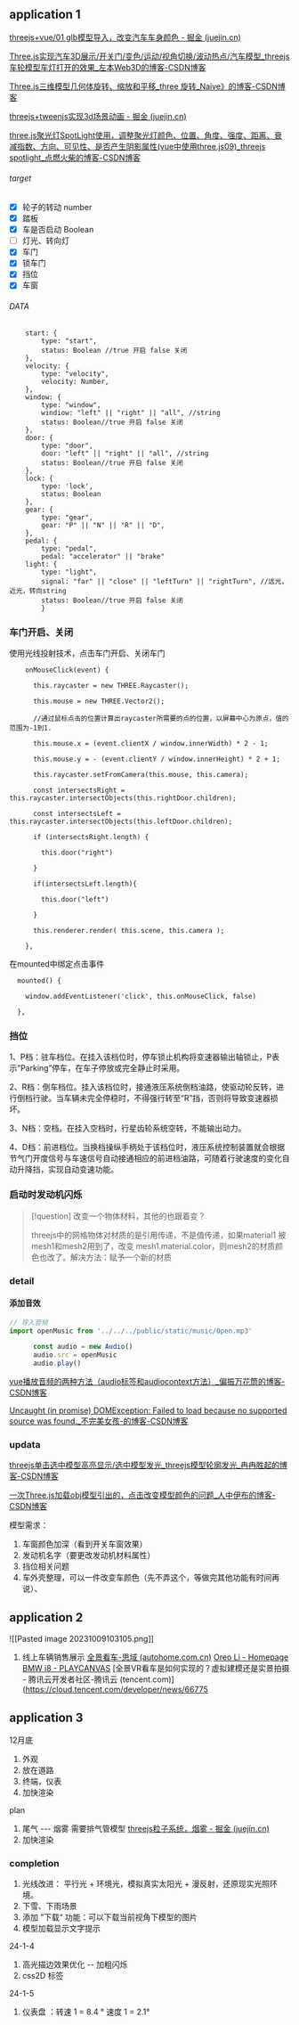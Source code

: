 ## application 1

[threejs+vue/01 glb模型导入，改变汽车车身颜色 - 掘金 (juejin.cn)](https://juejin.cn/post/7122000200851259429)

[Three.js实现汽车3D展示/开关门/变色/运动/视角切换/波动热点/汽车模型_threejs 车轮模型车灯打开的效果_左本Web3D的博客-CSDN博客](https://blog.csdn.net/baidu_29701003/article/details/125334202)


[Three.js三维模型几何体旋转、缩放和平移_three 旋转_Naive》的博客-CSDN博客](https://blog.csdn.net/qq_34568700/article/details/117703695)

[threejs+tweenjs实现3d场景动画 - 掘金 (juejin.cn)](https://juejin.cn/post/7028780379649605646#heading-3)

[three.js聚光灯SpotLight使用，调整聚光灯颜色、位置、角度、强度、距离、衰减指数、方向、可见性、是否产生阴影属性(vue中使用three.js09)_threejs spotlight_点燃火柴的博客-CSDN博客](https://blog.csdn.net/qw8704149/article/details/108541970)

###### target

- [x] 轮子的转动 number
- [x] 踏板
- [x] 车是否启动  Boolean
- [ ]  灯光、转向灯 
- [x] 车门
- [x] 锁车门
- [x] 挡位
- [x] 车窗

###### DATA

```JS
    start: {
        type: "start",
        status: Boolean //true 开启 false 关闭
    },
    velocity: {
        type: "velocity",
        velocity: Number,
    },
    window: {
        type: "window",
        windiow: "left" || "right" || "all", //string
        status: Boolean//true 开启 false 关闭
    },
    door: {
        type: "door",
        door: "left" || "right" || "all", //string
        status: Boolean//true 开启 false 关闭
    },
    lock: {
        type: 'lock',
        status: Boolean
    },
    gear: {
        type: "gear",
        gear: "P" || "N" || "R" || "D",
    },
    pedal: {
        type: "pedal",
        pedal: "accelerator" || "brake"
    light: {
        type: "light",
        signal: "far" || "close" || "leftTurn" || "rightTurn", //远光，近光，转向string
        status: Boolean//true 开启 false 关闭
        }
```


### 车门开启、关闭


使用光线投射技术，点击车门开启、关闭车门
```JS
    onMouseClick(event) {

      this.raycaster = new THREE.Raycaster();

      this.mouse = new THREE.Vector2();

      //通过鼠标点击的位置计算出raycaster所需要的点的位置，以屏幕中心为原点，值的范围为-1到1.

      this.mouse.x = (event.clientX / window.innerWidth) * 2 - 1;

      this.mouse.y = - (event.clientY / window.innerHeight) * 2 + 1;

      this.raycaster.setFromCamera(this.mouse, this.camera);

      const intersectsRight = this.raycaster.intersectObjects(this.rightDoor.children);

      const intersectsLeft = this.raycaster.intersectObjects(this.leftDoor.children);

      if (intersectsRight.length) {

        this.door("right")

      }

      if(intersectsLeft.length){

        this.door("left")

      }

      this.renderer.render( this.scene, this.camera );

    },
```

在mounted中绑定点击事件

```JS
  mounted() {

    window.addEventListener('click', this.onMouseClick, false)

  },
```

### 挡位

1、P档：驻车档位。在挂入该档位时，停车锁止机构将变速器输出轴锁止，P表示“Parking”停车，在车子停放或完全静止时采用。

2、R档：倒车档位。挂入该档位时，接通液压系统倒档油路，使驱动轮反转，进行倒档行驶。当车辆未完全停稳时，不得强行转至“R”挡，否则将导致变速器损坏。

3、N档：空档。在挂入空档时，行星齿轮系统空转，不能输出动力。

4、D档：前进档位。当换档操纵手柄处于该档位时，液压系统控制装置就会根据节气门开度信号与车速信号自动接通相应的前进档油路，可随着行驶速度的变化自动升降挡，实现自动变速功能。
### 启动时发动机闪烁

>[!question] 改变一个物体材料，其他的也跟着变？
>
>threejs中的网格物体对材质的是引用传递，不是值传递，如果material1 被 mesh1和mesh2用到了，改变 mesh1.material.color，则mesh2的材质颜色也改了。解决方法：赋予一个新的材质




### detail

#### 添加音效

```js
// 导入音频
import openMusic from '../../../public/static/music/Open.mp3'
```
```js
      const audio = new Audio()
      audio.src = openMusic
      audio.play()
```

[vue播放音频的两种方法（audio标签和audiocontext方法）_偏振万花筒的博客-CSDN博客](https://blog.csdn.net/weixin_44325637/article/details/89248110)

[Uncaught (in promise) DOMException: Failed to load because no supported source was found._不完美女孩-的博客-CSDN博客](https://blog.csdn.net/LJJONESEED/article/details/123838313)


### updata
[threejs单击选中模型高亮显示/选中模型发光_threejs模型轮廓发光_冉冉胜起的博客-CSDN博客](https://blog.csdn.net/qq_15023917/article/details/114366480)

[一次Three.js加载obj模型引出的，点击改变模型颜色的问题_人中伊布的博客-CSDN博客](https://blog.csdn.net/darkproc/article/details/80015901)

模型需求：
1. 车窗颜色加深（看到开关车窗效果）
2. 发动机名字（要更改发动机材料属性）
3. 挡位相关问题
4. 车外壳整理，可以一件改变车颜色（先不弄这个，等做完其他功能有时间再说）、

## application 2

![[Pasted image 20231009103105.png]]

1. 线上车辆销售展示
[全景看车-思域 (autohome.com.cn)](https://pano.autohome.com.cn/car/ext/25893?appversion=)
[Oreo Li - Homepage](https://oreo.ink/)
[BMW i8 - PLAYCANVAS](https://playcanv.as/p/RqJJ9oU9)
[全景VR看车是如何实现的？虚拟建模还是实景拍摄 - 腾讯云开发者社区-腾讯云 (tencent.com)](https://cloud.tencent.com/developer/news/66775

## application 3

12月底
1. 外观
2. 放在道路
3. 终端，仪表
4. 加快渲染

plan 
1. 尾气 --- 烟雾 需要排气管模型 [threejs粒子系统，烟雾 - 掘金 (juejin.cn)](https://juejin.cn/post/7088618695764738085)
2. 加快渲染 

### completion

1.  光线改进： 平行光  + 环境光，模拟真实太阳光 + 漫反射，还原现实光照环境。
2. 下雪、下雨场景
3. 添加 ”下载“ 功能：可以下载当前视角下模型的图片
4. 模型加载显示文字提示

24-1-4
1. 高光描边效果优化 -- 加粗闪烁
2. css2D 标签

24-1-5
1.  仪表盘 ：转速 1 =  8.4 ° 速度 1 = 2.1°